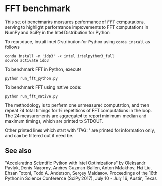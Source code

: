 # FFT benchmark

This set of benchmarks measures performance of FFT computations, serving to highlight performance improvements to FFT computations in NumPy and SciPy in the Intel Distribution for Python

To reproduce, install Intel Distribution for Python using ``conda install`` as follows:

```
conda install -n 'idp3' -c intel intelpython3_full
source activate idp3
```

To benchmark FFT in Python, execute

```
python run_fft_python.py
```

To benchmark FFT using native code:

```
python run_fft_native.py
```

The methodology is to perform one unmeasured computation, and then repeat 24 total timings for 16 repetitions of FFT computations in the loop. 
The 24 measurements are aggregated to report minimum, median and maximum timings, which are printed to STDOUT.

Other printed lines which start with 'TAG: ' are printed for information only, and can be filtered out if need be.

## See also
"[Accelerating Scientific Python with Intel Optimizations](http://conference.scipy.org/proceedings/scipy2017/pdfs/oleksandr_pavlyk.pdf)" by Oleksandr Pavlyk, Denis Nagorny, Andres Guzman-Ballen, Anton Malakhov, Hai Liu, Ehsan Totoni, Todd A. Anderson, Sergey Maidanov. Proceedings of the 16th Python in Science Conference (SciPy 2017), July 10 - July 16, Austin, Texas
